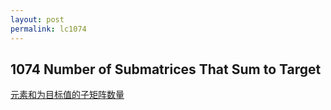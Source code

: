 ```yaml
---
layout: post
permalink: lc1074 
---
```


## 	1074 Number of Submatrices That Sum to Target

[元素和为目标值的子矩阵数量](https://leetcode-cn.com/problems/number-of-submatrices-that-sum-to-target/solution/gong-shui-san-xie-you-hua-mei-ju-de-ji-b-uttw/)